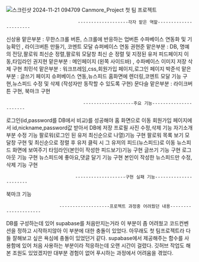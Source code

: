 ![스크린샷 2024-11-21 094709](https://github.com/user-attachments/assets/e06d6577-bc87-43ca-b816-67176d08ef4e)
Canmore_Project 첫 팀 프로젝트

                               -------------------각자 맡은 역할----------------------
신상용 맡은부분 :  무한스크롤 버튼,  스크롤에 반응하는 업버튼 수파베이스 연동화 및 기능확인 , 라이크버튼 만들기,  코멘트 모달 슈퍼베이스 연동
권현준 맡은부분 : DB, 명예의 전당,팔로워 최신순 정렬,팔로워 모달창 최신 순 정렬 및 지정된 유저 피드페이지 이동,타임라인
권지현 맡은부분 : 메인페이지 (왼쪽 사이드바) , 수파베이스 이미지 저장 삭제 구현
최민석 맡은부분 : 워크프레임,css,회원가입 페이지,로그인 페이지
박준석 맡은부분 : 글쓰기 페이지 슈퍼베이스 연동,뉴스피드 홈화면에 렌더링,코멘트 모달 기능 구현,뉴스피드 수정 및 삭제 (작성자만 동작할 수 있도록 구현)
문다슬 맡은부분 : 라이크버튼 구현, 북마크 구현

                                 -------------------주요 기능----------------------
로그인(id,password를 DB에서 비교)를 성공해야 홈 화면으로 이동
회원가입 페이지에서 id,nickname,password값 받아서 DB에 저장
프로필 사진 수정,삭제 기능
자기소개 부분 수정 기능
팔로워(로그인 된 유저 최신순으로 나열)기능 구현
팔로워 목록 보기 모달창 구현 및 최신순으로 정렬 후 유저 클릭 시 그 유저의 피드(뉴스피드)로 이동
뉴스피드 화면에 보여주기
타임라인(본인이 작성한 피드보기)기능 구현
글쓰기 기능 구현
로그아웃 기능 구현
뉴스피드에 좋아요,댓글 달기 기능 구현
본인이 작성한 뉴스피드만 수정,삭제 기능 구현

                              -------------------구현 실패 기능----------------------
북마크 기능

                        -------------------프로젝트 과정중 어려웠던 내용---------------------
DB를 구성하는데 있어 supabase를 처음만지는거라 이 부분이 좀 어려웠고 코드컨벤션을 정하고 시작하지않아 이 부분에 대한 충돌이 있었다.
아무래도 첫 팀프로젝트라 다들 잘해보고 싶은 욕심에 충돌이 있었던거 같다.
supabase에서 제공해주는 함수를 사용함에 있어 처음 사용하는 부분이라 적응하는데 오랜 시간이 걸렸다.
깃허브 작업도 해본 조원도 있었겠지만 대부분 경험이 없어 푸시하는 과정에서 어려움을 겪었다.
